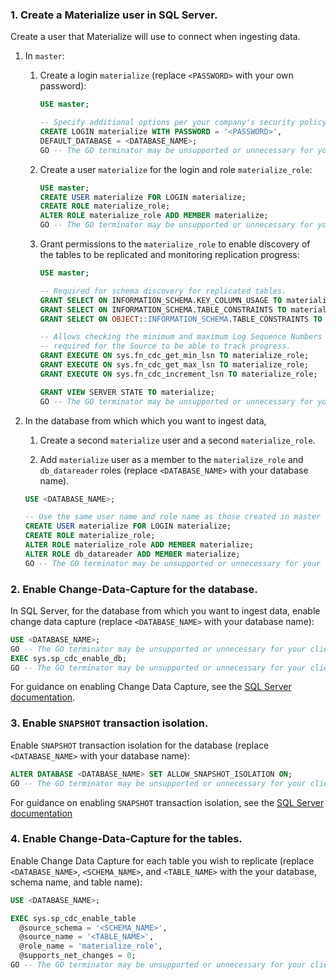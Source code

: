 ### 1. Create a Materialize user in SQL Server.

Create a user that Materialize will use to connect when ingesting data.

1. In `master`:

   1. Create a login `materialize` (replace `<PASSWORD>` with your own
      password):

      ```sql
      USE master;

      -- Specify additional options per your company's security policy
      CREATE LOGIN materialize WITH PASSWORD = '<PASSWORD>',
      DEFAULT_DATABASE = <DATABASE_NAME>;
      GO -- The GO terminator may be unsupported or unnecessary for your client.
      ```

   1. Create a user `materialize` for the login and role `materialize_role`:

      ```sql
      USE master;
      CREATE USER materialize FOR LOGIN materialize;
      CREATE ROLE materialize_role;
      ALTER ROLE materialize_role ADD MEMBER materialize;
      GO -- The GO terminator may be unsupported or unnecessary for your client.
      ```

   1. Grant permissions to the `materialize_role` to enable discovery of the
      tables to be replicated and monitoring replication progress:

      ```sql
      USE master;

      -- Required for schema discovery for replicated tables.
      GRANT SELECT ON INFORMATION_SCHEMA.KEY_COLUMN_USAGE TO materialize_role;
      GRANT SELECT ON INFORMATION_SCHEMA.TABLE_CONSTRAINTS TO materialize_role;
      GRANT SELECT ON OBJECT::INFORMATION_SCHEMA.TABLE_CONSTRAINTS TO materialize_role;

      -- Allows checking the minimum and maximum Log Sequence Numbers (LSN) for CDC,
      -- required for the Source to be able to track progress.
      GRANT EXECUTE ON sys.fn_cdc_get_min_lsn TO materialize_role;
      GRANT EXECUTE ON sys.fn_cdc_get_max_lsn TO materialize_role;
      GRANT EXECUTE ON sys.fn_cdc_increment_lsn TO materialize_role;

      GRANT VIEW SERVER STATE TO materialize;
      GO -- The GO terminator may be unsupported or unnecessary for your client.
      ```

1. In the database from which which you want to ingest data,

   1. Create a second `materialize` user and a second `materialize_role`.

   1. Add `materialize` user as a member to the `materialize_role` and
   `db_datareader` roles (replace `<DATABASE_NAME>` with your database name).

   ```sql
   USE <DATABASE_NAME>;

   -- Use the same user name and role name as those created in master
   CREATE USER materialize FOR LOGIN materialize;
   CREATE ROLE materialize_role;
   ALTER ROLE materialize_role ADD MEMBER materialize;
   ALTER ROLE db_datareader ADD MEMBER materialize;
   GO -- The GO terminator may be unsupported or unnecessary for your client.
   ```

### 2. Enable Change-Data-Capture for the database.

In SQL Server, for the database from which you want to ingest data, enable
change data capture  (replace `<DATABASE_NAME>` with your database name):

```sql
USE <DATABASE_NAME>;
GO -- The GO terminator may be unsupported or unnecessary for your client.
EXEC sys.sp_cdc_enable_db;
GO -- The GO terminator may be unsupported or unnecessary for your client.
```

For guidance on enabling Change Data Capture, see the [SQL Server documentation](https://learn.microsoft.com/en-us/sql/relational-databases/system-stored-procedures/sys-sp-cdc-enable-db-transact-sql).

### 3. Enable `SNAPSHOT` transaction isolation.

Enable `SNAPSHOT` transaction isolation for the database (replace
`<DATABASE_NAME>` with your database name):

```sql
ALTER DATABASE <DATABASE_NAME> SET ALLOW_SNAPSHOT_ISOLATION ON;
GO -- The GO terminator may be unsupported or unnecessary for your client.
```

For guidance on enabling `SNAPSHOT` transaction isolation, see the [SQL Server documentation](https://learn.microsoft.com/en-us/sql/relational-databases/system-stored-procedures/sys-sp-cdc-enable-table-transact-sql)


### 4. Enable Change-Data-Capture for the tables.

Enable Change Data Capture for each table you wish to replicate (replace
`<DATABASE_NAME>`, `<SCHEMA_NAME>`, and `<TABLE_NAME>` with the your database,
schema name, and table name):

```sql
USE <DATABASE_NAME>;

EXEC sys.sp_cdc_enable_table
  @source_schema = '<SCHEMA_NAME>',
  @source_name = '<TABLE_NAME>',
  @role_name = 'materialize_role',
  @supports_net_changes = 0;
GO -- The GO terminator may be unsupported or unnecessary for your client.
```
